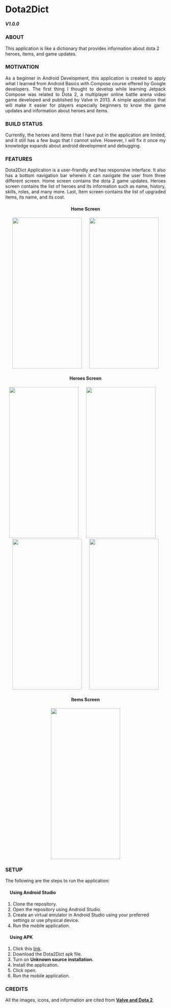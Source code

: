 <h1> Dota2Dict </h1> 


<h5>V1.0.0</h5>

<h3>ABOUT</h3>
<p>This application is like a dictionary that provides information about dota 2 heroes, items, and game updates.</p>

<h3>MOTIVATION</h3>

<p align="justify"> As a beginner in Android Development, this application is created to apply what I learned from Android Basics with Compose course offered by Google developers. The first thing I thought to develop while learning Jetpack Compose was related to Dota 2, a multiplayer online battle arena video game developed and published by Valve in 2013. A simple application that will make it easier for players especially beginners to know the game updates and information about heroes and items.</p>

<h3>BUILD STATUS</h3>

<p align="justify"> Currently, the heroes and items that I have put in the application are limited, and it still has a few bugs that I cannot solve. However, I will fix it once my knowledge expands about android development and debugging. </p>

<h3>FEATURES</h3>

<p align="justify"> Dota2Dict Application is a user-friendly and has responsive interface. It also has a bottom navigation bar wherein it can navigate the user from three different screen. Home screen contains the dota 2 game updates. Heroes screen contains the list of heroes and its information such as name, history, skills, roles, and many more. Last, Item screen contains the list of upgraded items, its name, and its cost.</p>


<div align="center">
  <h4>Home Screen</h4>
  <img src="https://user-images.githubusercontent.com/89960171/195790064-6b8158b5-9a0b-439e-8534-d6906ee6bc73.jpg" width=218 height=473> &nbsp;&nbsp;&nbsp;&nbsp; 
  <img src="https://user-images.githubusercontent.com/89960171/195791031-ec12fd33-6d44-4eed-9f7c-59aef0c45f60.jpg" width=218 height=473> 

  <h4>Heroes Screen</h4>
  <img src="https://user-images.githubusercontent.com/89960171/195794315-0285af86-682c-4eca-9e21-68bcf9003936.jpg" width=218 height=473> &nbsp;&nbsp;&nbsp;&nbsp;
  <img src="https://user-images.githubusercontent.com/89960171/195794318-7dfc5b96-d15e-4808-ab73-4252f2e58751.jpg" width=218 height=473> &nbsp;&nbsp;&nbsp;&nbsp;
  <img src="https://user-images.githubusercontent.com/89960171/195794300-42d0fdb5-b26b-42d6-9116-2b0d46773d2b.jpg" width=218 height=473> &nbsp;&nbsp;&nbsp;&nbsp;
  <img src="https://user-images.githubusercontent.com/89960171/195794310-993027fe-7b74-4318-ad68-3b846b272e26.jpg" width=218 height=473>

  <h4>Items Screen</h4>
  <img src="https://user-images.githubusercontent.com/89960171/195795303-2a11ac51-fb7f-4ebb-b37b-329b051267aa.jpg" width=218 height=473>
</div>


<h3>SETUP</h3>
<p>The following are the steps to run the application:</p>
<h4>&emsp;Using Android Studio</h4>
<ol type="1">
  <li>Clone the repository.</li>
  <li>Open the repository using Android Studio.</li>
  <li>Create an virtual emulator in Android Studio using your preferred settings or use physical device.</li>
  <li>Run the mobile application.</li>
</ol>
<h4>&emsp;Using APK</h4>
<ol type="1">
  <li>Click this <a href="https://drive.google.com/file/d/1Lyg9ROztBdBhug8cx3SoOiuLaVS9pC5W/view?usp=sharing">link</a>.</li>
  <li>Download the Dota2Dict apk file.</li>
  <li>Turn on <b>Unknown source installation.</b></li>
  <li>Install the application.</li>
  <li>Click open.</li>
  <li>Run the mobile application.</li>
</ol>


<h3>CREDITS</h3>
<p>All the images, icons, and information are cited from <a href="https://www.dota2.com/home"><b>Valve and Dota 2</b></a>.</p>
